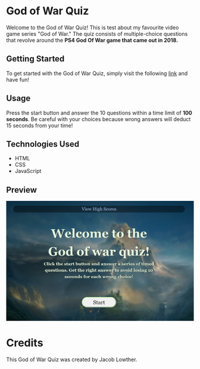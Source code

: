 # **God of War Quiz**

Welcome to the God of War Quiz! This is test about my favourite video game series "God of War." The quiz consists of multiple-choice questions that revolve around the **PS4 God Of War game that came out in 2018.**

## Getting Started

To get started with the God of War Quiz, simply visit the following [link](https://yggdrasiljl.github.io/04-quiz-challenge/) and have fun!

## Usage

Press the start button and answer the 10 questions within a time limit of **100 seconds**. Be careful with your choices because wrong answers will deduct 15 seconds from your time!

## Technologies Used

- HTML
- CSS
- JavaScript

## Preview

![Quiz Preview](assets/images/preview.png)

# Credits

This God of War Quiz was created by Jacob Lowther.
